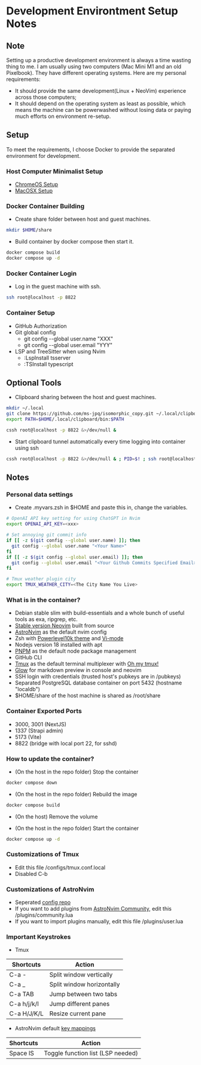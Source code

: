 # Development Environtment Setup Notes

## Note
Setting up a productive development environment is always a time wasting thing to me. I am usually using two computers (Mac Mini M1 and an old Pixelbook). They have different operating systems. 
Here are my personal requirements:
* It should provide the same development(Linux + NeoVim) experience across those computers;
* It should depend on the operating system as least as possible, which means the machine can be powerwashed without losing data or paying much efforts on environment re-setup.

## Setup
To meet the requirements, I choose Docker to provide the separated environment for development. 

### Host Computer Minimalist Setup
- [ChromeOS Setup](chromeos-setup.md)
- [MacOSX Setup](macosx-setup.md)

### Docker Container Building
- Create share folder between host and guest machines.
```bash
mkdir $HOME/share
```

- Build container by docker compose then start it.
```bash
docker compose build
docker compose up -d
```

### Docker Container Login
- Log in the guest machine with ssh.
```bash
ssh root@localhost -p 8822
```

### Container Setup
- GitHub Authorization
- Git global config
  - git config --global user.name "XXX"
  - git config --global user.email "YYY"
- LSP and TreeSitter when using Nvim
  - :LspInstall tsserver
  - :TSInstall typescript

## Optional Tools
- Clipboard sharing between the host and guest machines.
```bash
mkdir ~/.local
git clone https://github.com/ms-jpq/isomorphic_copy.git ~/.local/clipboard
export PATH=$HOME/.local/clipboard/bin:$PATH

cssh root@localhost -p 8822 &>/dev/null &
```

- Start clipboard tunnel automatically every time logging into container using ssh
```bash
cssh root@localhost -p 8822 &>/dev/null & ; PID=$! ; ssh root@localhost -p 8822 ; kill -2 $PID
```

## Notes
### Personal data settings
- Create .myvars.zsh in $HOME and paste this in, change the variables.

```bash
# OpenAI API key setting for using ChatGPT in Nvim
export OPENAI_API_KEY=<xxx>

# Set annoying git commit info
if [[ -z $(git config --global user.name) ]]; then
  git config --global user.name "<Your Name>"
fi
if [[ -z $(git config --global user.email) ]]; then
  git config --global user.email "<Your Github Commits Specified Email>"
fi

# Tmux weather plugin city
export TMUX_WEATHER_CITY=<The City Name You Live>
```

### What is in the container?
- Debian stable slim with build-essentials and a whole bunch of useful tools as exa, ripgrep, etc.
- [Stable version Neovim](https://github.com/neovim/neovim.git) built from source
- [AstroNvim](https://astronvim.com/) as the default nvim config
- Zsh with [Powerlevel10k theme](https://github.com/romkatv/powerlevel10k) and [Vi-mode](https://github.com/jeffreytse/zsh-vi-mode)
- Nodejs version 18 installed with apt
- [PNPM](https://pnpm.io/) as the default node package management
- GitHub CLI
- [Tmux](https://github.com/tmux/tmux/wiki) as the default terminal multiplexer with [Oh my tmux!](https://github.com/gpakosz/.tmux)
- [Glow](https://github.com/ellisonleao/glow.nvim) for markdown preview in console and neovim
- SSH login with credentials (trusted host's pubkeys are in /pubkeys)
- Separated PostgreSQL database container on port 5432 (hostname "localdb")
- $HOME/share of the host machine is shared as /root/share

### Container Exported Ports
- 3000, 3001 (NextJS)
- 1337 (Strapi admin)
- 5173 (Vite)
- 8822 (bridge with local port 22, for sshd)

### How to update the container?
- (On the host in the repo folder) Stop the container
```bash
docker compose down
```

- (On the host in the repo folder) Rebuild the image
```bash
docker compose build
```

- (On the host) Remove the volume

- (On the host in the repo folder) Start the container
```bash
docker compose up -d
```

### Customizations of Tmux
- Edit this file /configs/tmux.conf.local
- Disabled C-b

### Customizations of AstroNvim
- Seperated [config repo](https://github.com/lucaswang977/astronvim-config)
- If you want to add plugins from [AstroNvim Community](https://github.com/AstroNvim/astrocommunity), edit this /plugins/community.lua
- If you want to import plugins manually, edit this file /plugins/user.lua

### Important Keystrokes
- Tmux

| Shortcuts   |           Action          |
|-------------|---------------------------|
| C-a -       | Split window vertically   |
| C-a _       | Split window horizontally |
| C-a TAB     | Jump between two tabs     |
| C-a h/j/k/l | Jump different panes      |
| C-a H/J/K/L | Resize current pane       |

- AstroNvim default [key mappings](https://astronvim.com/Basic%20Usage/mappings)

| Shortcuts  |               Action                |
|------------|-------------------------------------|
| Space lS   | Toggle function list (LSP needed)   |
